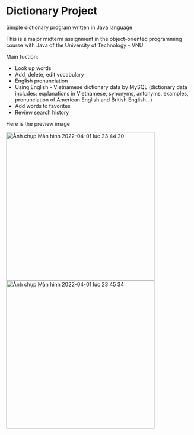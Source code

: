 # Dictionary Project

Simple dictionary program written in Java language

This is a major midterm assignment in the object-oriented programming course with Java of the University of Technology - VNU

Main fuction:
- Look up words
- Add, delete, edit vocabulary
- English pronunciation
- Using English - Vietnamese dictionary data by MySQL (dictionary data includes: explanations in Vietnamese, synonyms, antonyms, examples, pronunciation of American English and British English...)
- Add words to favorites
- Review search history

Here is the preview image

<img width="400" alt="Ảnh chụp Màn hình 2022-04-01 lúc 23 44 20" src="https://user-images.githubusercontent.com/89775012/161306657-124bb6c6-406e-4b5a-9af1-5a149417b3b7.png"> <img width="400" alt="Ảnh chụp Màn hình 2022-04-01 lúc 23 45 34" src="https://user-images.githubusercontent.com/89775012/161306837-09f21562-8888-41ec-9af4-8807624da9e3.png">
